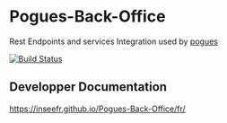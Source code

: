# Pogues-Back-Office

Rest Endpoints and services Integration used by [pogues](https://github.com/InseeFr/Pogues)

[![Build Status](https://travis-ci.org/Zenika/Pogues-Back-Office.svg?branch=master)](https://travis-ci.org/Zenika/Pogues-Back-Office)

## Developper Documentation

https://inseefr.github.io/Pogues-Back-Office/fr/